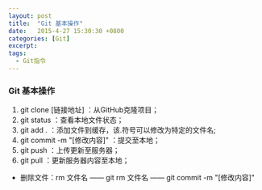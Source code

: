 ```yaml
---
layout: post
title:  "Git 基本操作"
date:   2015-4-27 15:30:30 +0800
categories: [Git]
excerpt: 
tags:
  - Git指令
---
```



### Git 基本操作

1. git clone [链接地址] ：从GitHub克隆项目；
2. git status ：查看本地文件状态；
3. git add . ：添加文件到缓存，该.符号可以修改为特定的文件名;
4. git commit -m "[修改内容]" ：提交至本地；
5. git push ：上传更新至服务器；
6. git pull ：更新服务器内容至本地；

* 删除文件：rm 文件名 —— git rm 文件名 —— git commit -m "[修改内容]"
